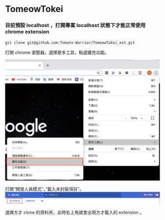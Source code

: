 <h1>TomeowTokei</h1>

<h3>目前預設 localhost ，打開專案 localhost 狀態下才能正常使用 chrome extension</h3>

`git clone git@github.com:Tomato-Warrior/TomeowTokei_ext.git`<br />

打開 chrome 瀏覽器，選擇更多工具，點選擴充功能。

<img src="step1.png" alt="step1">

打開“開發人員模式”，”載入未封裝項目“。
<img src="step2.png" alt="step2">

選擇方才 clone 的資料夾，此時右上角就會出現方才載入的 extension 。